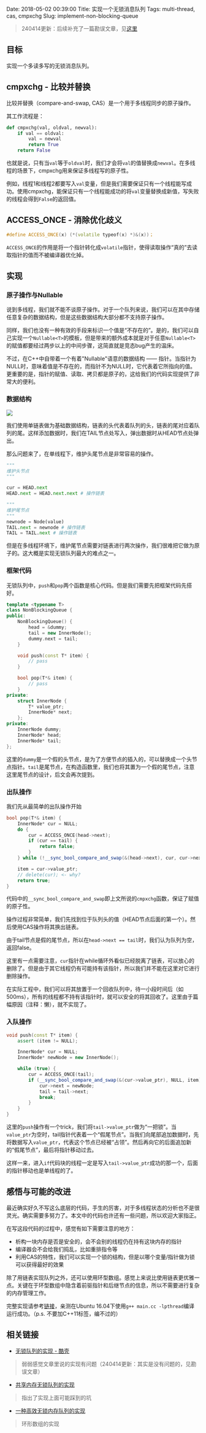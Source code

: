 Date: 2018-05-02 00:39:00
Title: 实现一个无锁消息队列
Tags: multi-thread, cas, cmpxchg
Slug: implement-non-blocking-queue

> 240414更新：后续补充了一篇勘误文章，见[这里](/implement-non-blocking-queue-2.html)

## 目标

实现一个多读多写的无锁消息队列。

## cmpxchg - 比较并替换

比较并替换（compare-and-swap, CAS）是一个用于多线程同步的原子操作。

其工作流程是：

```python
def cmpxchg(val, oldval, newval):
    if val == oldval:
        val = newval
        return True
    return False
```

也就是说，只有当`val`等于`oldval`时，我们才会将`val`的值替换成`newval`。在多线程的场景下，cmpxchg用来保证多线程写的原子性。

例如，线程1和线程2都要写入`val`变量，但是我们需要保证只有一个线程能写成功。使用cmpxchg，能保证只有一个线程能成功的将`val`变量替换成新值，写失败的线程会得到`False`的返回值。

## ACCESS_ONCE - 消除优化歧义

```cpp
#define ACCESS_ONCE(x) (*(volatile typeof(x) *)&(x))；
```

`ACCESS_ONCE`的作用是将一个指针转化成`volatile`指针，使得读取操作“真的”去读取指针的值而不被编译器优化掉。

## 实现

### 原子操作与Nullable

说到多线程，我们就不能不谈原子操作。对于一个队列来说，我们可以在其中存储任意复杂的数据结构，但是这些数据结构大部分都不支持原子操作。

同样，我们也没有一种有效的手段来标识一个值是“不存在的”。是的，我们可以自己实现一个`Nullable<T>`的模板，但是带来的额外成本就是对于任意`Nullable<T>`的赋值都要经过两步以上的中间步骤，这简直就是竞态bug产生的温床。

不过，在C++中自带着一个有着"Nullable"语意的数据结构 —— 指针。当指针为NULL时，意味着值是不存在的，而指针不为NULL时，它代表着它所指向的值。更重要的是，指针的赋值、读取、拷贝都是原子的，这给我们的代码实现提供了非常大的便利。

### 数据结构

![](https://github.com/Wizmann/assets/raw/master/wizmann-pic/18-5-1/40471673.jpg)

我们使用单链表做为基础数据结构，链表的头代表着队列的头，链表的尾对应着队列的尾。这样添加数据时，我们在TAIL节点处写入，弹出数据时从HEAD节点处弹出。

那么问题来了，在单线程下，维护头尾节点是非常容易的操作。

```python
"""
维护头节点
"""

cur = HEAD.next
HEAD.next = HEAD.next.next # 操作链表

"""
维护尾节点
"""
newnode = Node(value)
TAIL.next = newnode # 操作链表
TAIL = TAIL.next # 操作链表
```

但是在多线程环境下，维护尾节点需要对链表进行两次操作，我们很难把它做为原子的。这大概是实现无锁队列最大的难点之一。

### 框架代码

无锁队列中，`push`和`pop`两个函数是核心代码。但是我们需要先把框架代码先搭好。

```cpp
template <typename T>
class NonBlockingQueue {
public:
    NonBlockingQueue() {
        head = &dummy;
        tail = new InnerNode();
        dummy.next = tail;
    }

    void push(const T* item) {
        // pass
    }

    bool pop(T*& item) {
        // pass
    }
private:
    struct InnerNode {
        T* value_ptr;
        InnerNode* next;
    };
private:
    InnerNode dummy;
    InnerNode* head;
    InnerNode* tail;
};
```

这里的`dummy`是一个假的头节点，是为了方便节点的插入的，可以替换成一个头节点指针。`tail`是尾节点，在构造函数里，我们也将其置为一个假的尾节点，注意这里尾节点的设计，后文会再次提到。

### 出队操作

我们先从最简单的出队操作开始

```cpp
bool pop(T*& item) {
    InnerNode* cur = NULL;
    do {
        cur = ACCESS_ONCE(head->next);
        if (cur == tail) {
            return false;
        }
    } while (!__sync_bool_compare_and_swap(&(head->next), cur, cur->next));

    item = cur->value_ptr;
    // delete(cur); <- why?
    return true;
}
```

代码中的`__sync_bool_compare_and_swap`即上文所说的`cmpxchg`函数，保证了赋值的原子性。

操作过程非常简单，我们先找到位于队列头的值（HEAD节点后面的第一个）。然后使用CAS操作将其换出链表。

由于tail节点是假的尾节点，所以在`head->next == tail`时，我们认为队列为空，返回false。

这里有一点需要注意，`cur`指针在while循环外看似已经脱离了链表，可以放心的删除了。但是由于其它线程仍有可能持有该指针，所以我们并不能在这里对它进行删除操作。

在实际工程中，我们可以将其放置于一个回收队列中，待一小段时间后（如500ms），所有的线程都不持有该指针时，就可以安全的将其回收了。这里由于篇幅原因（注释：懒），就不实现了。

### 入队操作

```cpp
void push(const T* item) {
    assert (item != NULL);

    InnerNode* cur = NULL;
    InnerNode* newNode = new InnerNode();

    while (true) {
        cur = ACCESS_ONCE(tail);
        if (__sync_bool_compare_and_swap(&(cur->value_ptr), NULL, item)) {
            cur->next = newNode;
            tail = tail->next;
            break;
        }
    }
}
```

这里的`push`操作有一个trick，我们将`tail->value_ptr`做为“一把锁”。当`value_ptr`为空时，tail指针代表着一个“假尾节点”。当我们向尾部追加数据时，先将数据写入`value_ptr`，代表这个节点已经被“占领”。然后再向它的后面追加新的“假尾节点”，最后将指针移动过去。

这样一来，进入`if`代码块的线程一定是写入`tail->value_ptr`成功的那一个，后面的指针移动也是单线程的了。

## 感悟与可能的改进

最近确实好久不写这么底层的代码，手生的厉害，对于多线程状态的分析也不是很灵光。确实需要多努力了。本文中的代码也许还有一些问题，所以欢迎大家指正。

在写这段代码的过程中，感觉有如下需要注意的地方：

* 析构一块内存是否是安全的，会不会别的线程仍在持有这块内存的指针
* 编译器会不会给我们捣乱，比如重排指令等
* 利用CAS的特性，我们可以实现一个锁的结构，但是以哪个变量/指针做为锁可以获得最好的效果

除了用链表实现队列之外，还可以使用环型数组。感觉上来说比使用链表更优雅一点。关键在于环型数组中隐含着前驱指针和后继节点的信息，所以不需要进行复杂的内存管理工作。

完整实现请参考[链接][5]，亲测在Ubuntu 16.04下使用`g++ main.cc -lpthread`编译运行成功。（p.s. 不要加C++11标签，编不过的）

## 相关链接

* [无锁队列的实现 - 酷壳][1]
> 弱弱感觉文章里说的实现有问题（240414更新：其实是没有问题的，见勘误文章）

* [共享内存无锁队列的实现][3]
> 指出了实现上面可能踩到的坑

* [一种高效无锁内存队列的实现][4]
> 环形数组的实现

[1]: https://coolshell.cn/articles/8239.html
[2]: http://www.thinkingyu.com/articles/LockFreeQueue/
[3]: https://cloud.tencent.com/developer/article/1006241
[4]: https://cloud.tencent.com/developer/article/1071029
[5]: https://paste.ubuntu.com/p/vYD6h5sm9n/
